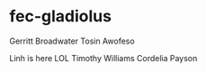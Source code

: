 # fec-gladiolus

Gerritt Broadwater
Tosin Awofeso

Linh is here LOL
Timothy Williams
Cordelia Payson
